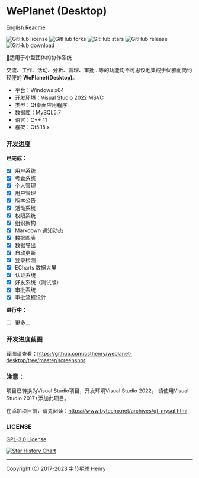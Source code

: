 # WePlanet (Desktop)

[English Readme](https://github.com/csthenry/MagicLitePlanet/blob/master/README_en.md)

![GitHub license](https://img.shields.io/github/license/CSTHenry/MagicLitePlanet?style=flat-square)
![GitHub forks](https://img.shields.io/github/forks/CSTHenry/MagicLitePlanet?style=flat-square)
![GitHub stars](https://img.shields.io/github/stars/CSTHenry/MagicLitePlanet?style=flat-square)
![GitHub release](https://img.shields.io/github/v/release/CSTHenry/MagicLitePlanet?include_prereleases&style=flat-square)
![GitHub download](https://img.shields.io/github/downloads/CSTHenry/MagicLitePlanet/total?style=flat-square)

🚀适用于小型团体的协作系统

  交流、工作、活动、分析、管理、审批...等的功能均不可思议地集成于优雅而简约轻便的 **WePlanet(Desktop)**。

- 平台：Windows x64
- 开发环境：Visual Studio 2022 MSVC
- 类型：Qt桌面应用程序
- 数据库：MySQL5.7
- 语言：C++ 11
- 框架：Qt5.15.x

### 开发进度

**已完成：**

* [x] 用户系统
* [x] 考勤系统
* [x] 个人管理
* [x] 用户管理
* [x] 版本公告
* [x] 活动系统
* [x] 权限系统
* [x] 组织架构
* [x] Markdown 通知动态
* [x] 数据图表
* [x] 数据导出
* [x] 自动更新
* [x] 登录检测
* [x] ECharts 数据大屏
* [x] 认证系统
* [x] 好友系统（测试版）
* [x] 审批系统
* [x] 审批流程设计

**进行中：**

* [ ] 更多...



### 开发进度截图

截图请查看：https://github.com/csthenry/weplanet-desktop/tree/master/screenshot

### 注意：

项目已转换为Visual Studio项目，开发环境Visual Studio 2022， 请使用Visual Studio 2017+添加此项目。

在添加项目前，请先阅读：https://www.bytecho.net/archives/qt_mysql.html

### LICENSE

[GPL-3.0 License](https://github.com/csthenry/MagicLitePlanet/blob/master/LICENSE)

[![Star History Chart](https://api.star-history.com/svg?repos=csthenry/MagicLitePlanet&type=Date)](https://star-history.com/#csthenry/MagicLitePlanet&Date)

---

Copyright (C) 2017-2023 [字节星球](https://www.bytecho.net/) [Henry](https://www.bytecho.net/about.html) 
